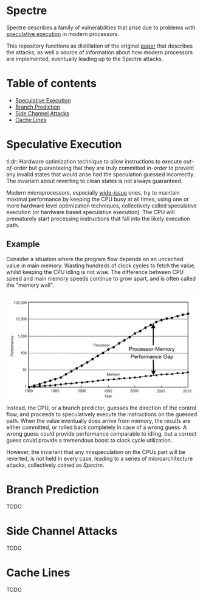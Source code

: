 # Spectre

Spectre describes a family of vulnerabilities that arise due to problems with [speculative execution](https://en.wikipedia.org/wiki/Speculative_execution) in modern processors.

This repository functions as distillation of the original [paper](https://spectreattack.com/spectre.pdf) that describes the attacks, as well a source of information
about how modern processors are implemented, eventually leading up to the Spectre attacks.

# Table of contents
- [Speculative Execution](#speculative-execution)
- [Branch Prediction](#branch-prediction)
- [Side Channel Attacks](#side-channel-attacks)
- [Cache Lines](#cache-lines)

# Speculative Execution

tl;dr: Hardware optimization technique to allow instructions to execute *out-of-order* but guaranteeing that they are truly committed *in-order* to prevent any invalid states that would arise had the speculation guessed incorrectly. The invariant about reverting to clean states is not always guaranteed.

Modern microprocessors, especially [wide-issue](https://en.wikipedia.org/wiki/Wide-issue) ones, try to maintain maximal performance by keeping the CPU busy at all times, using one or more hardware level optimization techniques, collectively called speculative execution (or hardware based speculative execution). The CPU will prematurely start processing instructions that fall into the likely execution path. 

## Example
Consider a situation where the program flow depends on an uncached value in main memory. Wasting hundreds of clock cycles to fetch the value, whilst keeping the CPU idling is not wise. The difference between CPU speed and main memory speeds continue to grow apart, and is often called the "memory wall".

![Memory Wall](images/memory%20wall.png)

Instead, the CPU, or a branch predictor, guesses the direction of the control flow, and proceeds to speculatively execute the instructions on the guessed path. When the value eventually does arrive from memory, the results are either committed, or rolled back completely in case of a wrong guess. A wrong guess could provide performance comparable to idling, but a correct guess could provide a tremendous boost to clock cycle utilization.

However, the invariant that any misspeculation on the CPUs part will be reverted, is not held in every case, leading to a series of microarchitecture attacks, collectively coined as *Spectre*.

# Branch Prediction
TODO

# Side Channel Attacks
TODO

# Cache Lines
TODO
